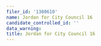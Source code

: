 ```yaml
---
filer_id: '1380610'
name: Jordan for City Council 16
candidate_controlled_id: ''
data_warning: 
title: Jordan for City Council 16
---
```

